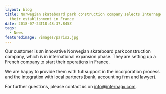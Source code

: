 ```yaml
---
layout: blog
title: Norwegian skateboard park construction company selects Internago for
  their establishment in France
date: 2018-07-23T18:48:37.845Z
tags:
  - News
featuredimage: /images/paris2.jpg
---
```

Our customer is an innovative Norwegian skateboard park construction company, which is in international expansion phase. They are setting up a French company to start their operations in France.



We are happy to provide them with full support in the incorporation process and the integration with local partners (bank, accounting firm and lawyer).



For further questions, please contact us on [info@internago.com](mailto:info@internago.com).